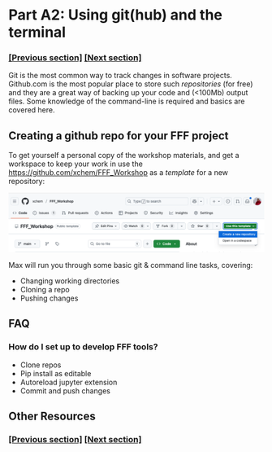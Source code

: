 
# Part A2: Using git(hub) and the terminal

### [[Previous section]](A1_NOTEBOOKS.md) [[Next section]](A3_FFF_TEMPLATE.md)

Git is the most common way to track changes in software projects. Github.com is the most popular place to store such *repositories* (for free) and they are a great way of backing up your code and (<100Mb) output files. Some knowledge of the command-line is required and basics are covered here.

## Creating a github repo for your FFF project

To get yourself a personal copy of the workshop materials, and get a workspace to keep your work in use the https://github.com/xchem/FFF_Workshop as a *template* for a new repository:

<picture>
 <img alt="New repo from template" src="media/fff_workshop_template.png">
</picture>

<!-- Create a new *repository* on Github.com: https://github.com/new. E.g. for this workshop you could set up -->

Max will run you through some basic git & command line tasks, covering:

- Changing working directories
- Cloning a repo
- Pushing changes

## FAQ

### How do I set up to develop FFF tools?

- Clone repos
- Pip install as editable
- Autoreload jupyter extension
- Commit and push changes

## Other Resources

### [[Previous section]](A1_NOTEBOOKS.md) [[Next section]](A3_FFF_TEMPLATE.md)

